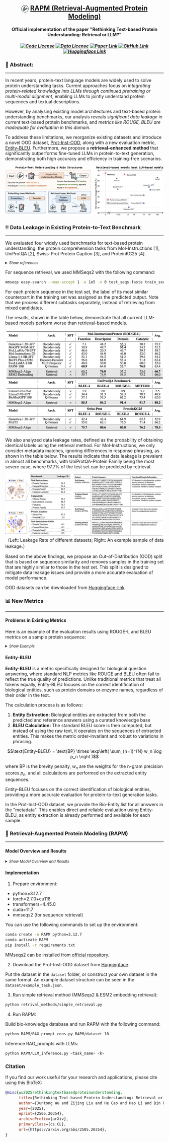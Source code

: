 

<h2 align="center">
  <img src="figs/protein.png" style="vertical-align:middle; width:23px; height:23px;" />
  <a href=""> RAPM (Retrieval-Augmented Protein Modeling) </a>
</h2>

<h4 align="center">

**Official implementation of the paper "Rethinking Text-based Protein Understanding: Retrieval or LLM?"**

</h4>

<h5 align="center">

[![Code License](https://img.shields.io/badge/Code%20License-Apache_2.0-green?style=flat-square)](https://github.com/tatsu-lab/stanford_alpaca/blob/main/LICENSE)
[![Data License](https://img.shields.io/badge/Data%20License-CC%20By%20NC%204.0-red?style=flat-square)](https://github.com/tatsu-lab/stanford_alpaca/blob/main/DATA_LICENSE)
[![Paper Link](https://img.shields.io/badge/Paper-pink?style=flat-square&logo=arXiv)](http://arxiv.org/abs/2505.20354)
[![GitHub Link](https://img.shields.io/badge/GitHub-blue?style=flat-square&logo=github)](https://github.com/IDEA-XL/RAPM)
[![Huggingface Link](https://img.shields.io/badge/Huggingface-orange?style=flat-square&logo=huggingface)](https://huggingface.co/datasets/TimeRune/Mol-Inst-OOD)

</h5>

### 📖 Abstract:
---
In recent years, protein-text language models are widely used to solve protein understanding tasks. Current approaches focus on *integrating protein-related knowledge into LLMs through continued pretraining or multi-modal alignment*, enabling LLMs to jointly understand protein sequences and textual descriptions.

However, by analysing existing model architectures and text-based protein understanding benchmarks, our analysis reveals *significant data leakage* in current text-based protein benchmarks, and *metrics like ROUGE, BLEU are inadequate for evaluation in this domain.* 

To address these limitations, we reorganize existing datasets and introduce a novel OOD dataset, [Prot-Inst-OOD](https://huggingface.co/datasets/TimeRune/Prot-Inst-OOD), along with a new evaluation metric, [Entity-BLEU](#Entity-BLEU). Furthermore, we propose a **retrieval-enhanced method** that significantly outperforms fine-tuned LLMs in protein-to-text generation, demonstrating both high accuracy and efficiency in training-free scenarios.


![alt text](figs/main_fig.png)

### ‼️ Data Leakage in Existing Protein-to-Text Benchmark 
---
We evaluated four widely used benchmarks for text-based protein understanding: the protein comprehension tasks from Mol-Instructions [1], UniProtQA [2], Swiss-Prot Protein Caption [3], and ProteinKG25 [4].

<details>
  <summary style="cursor: pointer; font-style: italic; font-size: smaller;">Show references</summary>
  <p style="font-style: italic">
    [1] Mol-Instructions: A Large-Scale Biomolecular Instruction Dataset for Large Language Models <br>
    [2] BioMedGPT: Open Multimodal Generative Pre-trained Transformer for BioMedicine <br>
    [3] ProtT3: Protein-to-Text Generation for Text-based Protein Understanding <br>
    [4] OntoProtein: Protein Pretraining With Ontology Embedding <br>
  </p>
</details>

For sequence retrieval, we used MMSeqs2 with the following command:

```sh
mmseqs easy-search --max-accept 1 -e 1e5 -v 0 test_seqs.fasta train_seqs.fasta result.m8 tmp  
```
For each protein sequence in the test set, the label of its most similar counterpart in the training set was assigned as the predicted output. Note that we process different subtasks separately, instead of retrieving from mixed candidates.

The results, shown in the table below, demonstrate that all current LLM-based models perform worse than retrieval-based models.

![alt text](figs/tab1.png)


We also analyzed data leakage rates, defined as the probability of obtaining identical labels using the retrieval method. For Mol-Instructions, we only consider metadata matches, ignoring differences in response phrasing, as shown in the table below. The results indicate that data leakage is prevalent in almost all benchmarks, with UniProtQA-Protein Family being the most severe case, where 97.7% of the test set can be predicted by retrieval.

![alt text](figs/leakage.png)
（Left: Leakage Rate of different datasets; Right: An example sample of data leakage.）


<!-- 基于以上内容，我们提出了 Out-of-Distribution 划分，该划分基于序列相似度，并且剔除掉了训练集中与测试集相似度较高的样本。 -->

Based on the above findings, we propose an Out-of-Distribution (OOD) split that is based on sequence similarity and removes samples in the training set that are highly similar to those in the test set. This split is designed to mitigate data leakage issues and provide a more accurate evaluation of model performance.

OOD datasets can be downloaded from [Huggingface-link](https://huggingface.co/datasets/TimeRune/Prot-Inst-OOD).


### 📊 New Metrics
---

#### Problems in Existing Metrics


Here is an example of the evaluation results using ROUGE-L and BLEU metrics on a sample protein sequence:

<details>
  <summary style="cursor: pointer; font-style: italic; font-size: smaller;">Show Example</summary>

<table>
  <tr>
    <td><b>Ground Truth:</b></td>
    <td>
      <code>Upon evaluating your submitted sequence, our predictive algorithms suggest the presence of: <u>ABC transporter domains</u></code>
    </td>
  </tr>
  <tr>
    <td><b>Prediction 1<br>(True Answer):</b></td>
    <td>
      <code><em>The sequence you provided has been analyzed for potential protein domains or motifs. The results are:</em> <b>ABC transporter domains</b></code>
      <br>
      <span style="background-color:#f5f5f5; padding:2px 6px; border-radius:3px; font-size:90%; color:#333;">ROUGE-L = 0.27; BLEU = 0.04</span>
    </td>
  </tr>
  <tr>
    <td><b>Prediction 2<br>(False Answer):</b></td>
    <td>
      <code><b>Upon evaluating your submitted sequence, our predictive algorithms suggest the presence of: </b><em>GGDEF, MHYT, EAL domains</em></code>
      <br>
      <span style="background-color:#f5f5f5; padding:2px 6px; border-radius:3px; font-size:90%; color:#333;">ROUGE-L = 0.83; BLEU = 0.73</span>
    </td>
  </tr>
</table>

<p align="center" style="font-size:90%;">
  <span><b>Bold</b></span>: Matched Part &nbsp;&nbsp;
  <span><b>Italic</b></span>: Mismatched Part
</p>


It is evident that the first prediction, which is the true answer, has a low ROUGE-L and BLEU score due to the lack of exact matches in the generated text. In contrast, the second prediction, which is incorrect, achieves high scores despite containing incorrect information. This highlights the inadequacy of these metrics for evaluating protein-to-text generation tasks.

</details>

#### Entity-BLEU

**Entity-BLEU** is a metric specifically designed for biological question answering, where standard NLP metrics like ROUGE and BLEU often fail to reflect the true quality of predictions. Unlike traditional metrics that treat all tokens equally, Entity-BLEU focuses on the correct identification of biological entities, such as protein domains or enzyme names, regardless of their order in the text.

The calculation process is as follows:
1. **Entity Extraction:** Biological entities are extracted from both the predicted and reference answers using a curated knowledge base
2. **BLEU Calculation:** The standard BLEU score is then computed, but instead of using the raw text, it operates on the sequences of extracted entities. This makes the metric order-invariant and robust to variations in phrasing.

```math
\text{Entity-BLEU} = \text{BP} \times \exp\left( \sum_{n=1}^{N} w_n \log p_n \right )
```

where BP is the brevity penalty, $w_n$ are the weights for the n-gram precision scores $p_n$, and all calculations are performed on the extracted entity sequences.

Entity-BLEU focuses on the correct identification of biological entities, providing a more accurate evaluation for protein-to-text generation tasks.


In the Prot-Inst-OOD dataset, we provide the Bio-Entity list for all answers in the "metadata". This enables direct and reliable evaluation using Entity-BLEU, as entity extraction is already performed and available for each sample.



### 🚀 Retrieval-Augmented Protein Modeling (RAPM)
---

#### Model Overview and Results
<details>
  <summary style="cursor: pointer; font-style: italic; font-size: smaller;">Show Model Overview and Results</summary>

RAPM is a retrieval-augmented method that enhances protein understanding by integrating retrieval mechanisms with language models. It retrieves relevant protein sequences from a database and uses them to inform the generation of text-based answers.

![alt text](figs/pipeline.png)

We evaluate RAPM on the Prot-Inst-OOD dataset, comparing it with various LLM-based models, including fine-tuned LLMs and retrieval-based methods. The results demonstrate that RAPM achieves superior performance in terms of both accuracy and efficiency.

![alt text](figs/tab_main.png)


</details>

#### Implementation

1. Prepare environment:

- python=3.12.7
- torch=2.7.0+cu118
- transformers=4.45.0
- cuda=11.7
- mmseqs2 (for sequence retrieval)

You can use the following commands to set up the environment:

```bash
conda create -n RAPM python=3.12.7
conda activate RAPM
pip install -r requirements.txt
```

MMseqs2 can be installed from [official repository](https://github.com/soedinglab/MMseqs2).

2. Download the Prot-Inst-OOD dataset from [Huggingface](https://huggingface.co/datasets/TimeRune/Prot-Inst-OOD).

Put the dataset in the `dataset` folder, or construct your own dataset in the same format. An example dataset structure can be seen in the `dataset/example_task.json`.

3. Run simple retrieval method (MMSeqs2 & ESM2 embedding retrieval):

```bash
python retrival_methods/simple_retrieval.py
```

4. Run RAPM:

Build bio-knowledge database and run RAPM with the following command:

```bash
python RAPM/RAG_prompt_cons.py RAPM/dataset 10 
```

Inference RAG_prompts with LLMs:

```bash
python RAPM/LLM_inference.py <task_name> <k>
```


### Citation
If you find our work useful for your research and applications, please cite using this BibTeX:
```bibtex
@misc{wu2025rethinkingtextbasedproteinunderstanding,
      title={Rethinking Text-based Protein Understanding: Retrieval or LLM?}, 
      author={Juntong Wu and Zijing Liu and He Cao and Hao Li and Bin Feng and Zishan Shu and Ke Yu and Li Yuan and Yu Li},
      year={2025},
      eprint={2505.20354},
      archivePrefix={arXiv},
      primaryClass={cs.CL},
      url={https://arxiv.org/abs/2505.20354}, 
}
```


